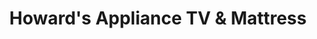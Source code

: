 ---
title: "Howard's Appliance TV & Mattress"
url: /pico-rivera/howards-appliance-tv-and-mattress/
shop: appliance
---